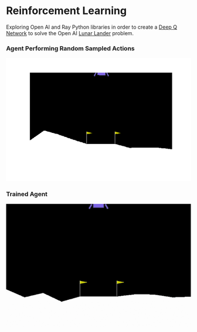 # Reinforcement Learning

Exploring Open AI and Ray Python libraries in order to create a [Deep Q Network](https://rllib.readthedocs.io/en/latest/rllib-algorithms.html#dqn) to solve the Open AI [Lunar Lander](https://gym.openai.com/envs/LunarLander-v2/) problem.

### Agent Performing Random Sampled Actions

![](gym_animation.gif)

### Trained Agent

![](trained.gif)

